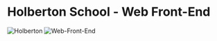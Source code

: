 # Holberton School - Web Front-End

![Holberton](https://img.shields.io/badge/Holberton-School-red)
![Web-Front-End](https://img.shields.io/badge/Web-Front--End-JavaScript%2FHTML%2FCSS-blue)
